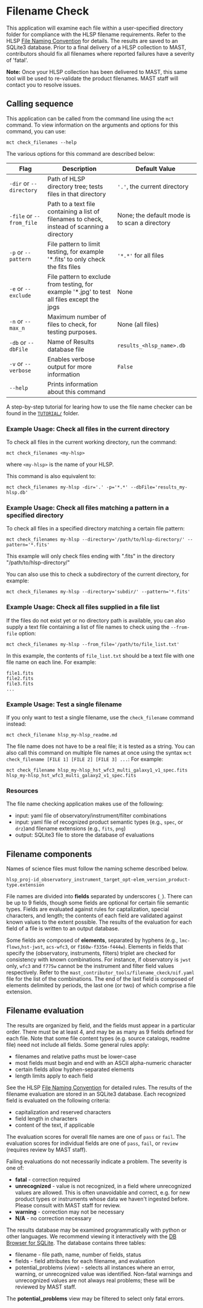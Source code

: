 # Filename Check

This application will examine each file within a user-specified directory folder for compliance with the HLSP filename requirements. Refer to the HLSP [File Naming Convention](https://outerspace.stsci.edu/display/MASTDOCS/File+Naming+Convention) for details. The results are saved to an SQLite3 database. Prior to a final delivery of a HLSP collection to MAST, contributors should fix all filenames where reported failures have a severity of 'fatal'.

**Note:** Once your HLSP collection has been delivered to MAST, this same tool will be used to re-validate the product filenames. MAST staff will contact you to resolve issues.

## Calling sequence

This application can be called from the command line using the `mct` command. To view information on the arguments and options for this command, you can use:

```shell
mct check_filenames --help
```

The various options for this command are described below:

| Flag                       | Description                                                                | Default Value                      |
| ---------------------------| -------------------------------------------------------------------------- | ---------------------------------- |
| `-dir` or `--directory` | Path of HLSP directory tree; tests files in that directory                    | `'.'`, the current directory       |
| `-file` or `--from_file` | Path to a text file containing a list of filenames to check, instead of scanning a directory | None; the default mode is to scan a directory
| `-p` or `--pattern`     | File pattern to limit testing, for example '*.fits' to only check the fits files | `'*.*'` for all files           |
| `-e` or `--exclude`     | File pattern to exclude from testing, for example '*.jpg' to test all files except the jpgs | None                 |
| `-n` or `--max_n`       | Maximum number of files to check, for testing purposes.                       | None (all files)                   |
| `-db` or `--dbFile`     | Name of Results database file                                                 | `results_<hlsp_name>.db`           |
| `-v` or `--verbose`     | Enables verbose output for more information                                   | `False`                            |
| `--help`                | Prints information about this command                                         |                                    |

A step-by-step tutorial for learing how to use the file name checker can be found in the [`TUTORIAL/`](https://github.com/spacetelescope/mast_contributor_tools/blob/dev/TUTORIAL/tutorial_readme.md) folder.

### Example Usage: Check all files in the current directory

To check all files in the current working directory, run the command:

```shell 
mct check_filenames <my-hlsp>
```

where `<my-hlsp>` is the name of your HLSP.

This command is also equivalent to:

```shell 
mct check_filenames my-hlsp -dir='.' -p='*.*' --dbFile='results_my-hlsp.db'
```

### Example Usage: Check all files matching a pattern in a specified directory

To check all files in a specified directory matching a certain file pattern:

```shell 
mct check_filenames my-hlsp --directory='/path/to/hlsp-directory/' --pattern='*.fits'
```

This example will only check files ending with ".fits" in the directory "/path/to/hlsp-directory/"


You can also use this to check a subdirectory of the current directory, for example:

```shell 
mct check_filenames my-hlsp --directory='subdir/' --pattern='*.fits'
```

### Example Usage: Check all files supplied in a file list

If the files do not exist yet or no directory path is available, you can also supply a text file containing a list of file names to check using the `--from-file` option: 

```shell 
mct check_filenames my-hlsp --from_file='/path/to/file_list.txt'
```

In this example, the contents of `file_list.txt` should be a text file with one file name on each line. For example:
``` 
file1.fits
file2.fits
file3.fits
...
```

### Example Usage: Test a single filename

If you only want to test a single filename, use the `check_filename` command instead:

```shell 
mct check_filename hlsp_my-hlsp_readme.md
```

The file name does not have to be a real file; it is tested as a string. You can also call this command on multiple file names at once using the syntax `mct check_filename [FILE 1] [FILE 2] [FILE 3] ...`: For example:

```shell 
mct check_filename hlsp_my-hlsp_hst_wfc3_multi_galaxy1_v1_spec.fits hlsp_my-hlsp_hst_wfc3_multi_galaxy2_v1_spec.fits
```

### Resources

The file name checking application makes use of the following:

* input: yaml file of observatory/instrument/filter combinations
* input: yaml file of recognized product semantic types (e.g., `spec`, or `drz`)and filename extensions (e.g., `fits`, `png`)
* output: SQLite3 file to store the database of evaluations

## Filename components
Names of science files must follow the naming scheme described below.

`hlsp_proj-id_observatory_instrument_target_opt-elem_version_product-type.extension`

File names are divided into **fields** separated by underscores (`_`). There can be up to 9 fields, though some fields are optional for certain file semantic types. Fields are evaluated against rules for captalization, special characters, and length; the contents of each field are validated against known values to the extent possible. The results of the evaluation for each field of a file is written to an output database.

Some fields are composed of **elements**, separated by hyphens (e.g., `lmc-flows`,`hst-jwst`, `acs-wfc3`, or `f160w-f335m-f444w`). Elements in fields that specify the (observatory, instruments, filters) triplet are checked for consistency with known combinations. For instance, if observatory is `jwst` only, `wfc3` and `f775w` cannot be the instrument and filter field values respectively. Refer to the `mast_contributor_tools/filename_ckeck/oif.yaml` file for the list of the combinations. The end of the last field is composed of elements delimited by periods, the last one (or two) of which comprise a file extension.

## Filename evaluation

The results are organized by field, and the fields must appear in a particular order. There must be at least 4, and may be as many as 9 fields defined for each file. Note that some file content types (e.g. source catalogs, readme file) need not include all fields. Some general rules apply:

* filenames and relative paths must be lower-case
* most fields must begin and end with an ASCII alpha-numeric character
* certain fields allow hyphen-separated elements
* length limits apply to each field

See the HLSP [File Naming Convention](https://outerspace.stsci.edu/display/MASTDOCS/File+Naming+Convention) for detailed rules. The results of the filename evaluation are stored in an SQLite3 database. Each recognized field is evaluated on the following criteria:

* capitalization and reserved characters
* field length in characters
* content of the text, if applicable

The evaluation scores for overall file names are one of `pass` or `fail`. The evaluation scores for individual fields are one of `pass`, `fail`, or `review` (requires review by MAST staff).

Failing evaluations do not necessarily indicate a problem. The severity is one of:

* **fatal** - correction required
* **unrecognized** - value is not recognized, in a field where unrecognized values are allowed. This is often unavoidable and correct, e.g. for new product types or instruments whose data we haven't ingested before. Please consult with MAST staff for review.
* **warning** - correction may not be necessary
* **N/A** - no correction necessary

The results database may be examined programmatically with python or other languages. We recommend viewing it interactively with the [DB Browser for SQLite](https://sqlitebrowser.org/). The database contains three tables:

* filename - file path, name, number of fields, status
* fields - field attributes for each filename, and evaluation
* potential_problems (view) - selects all instances where an error, warning, or unrecognized value was identified. Non-fatal warnings and unrecognized values are not always real problems; these will be reviewed by MAST staff.

The **potential_problems** view may be filtered to select only fatal errors.
